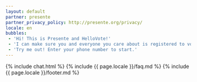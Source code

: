 ```yaml
---
layout: default
partner: presente
partner_privacy_policy: http://presente.org/privacy/
locale: en
bubbles:
 - 'Hi! This is Presente and HelloVote!'
 - 'I can make sure you and everyone you care about is registered to vote.'
 - 'Try me out! Enter your phone number to start.'
---
```

{% include chat.html %}
{% include {{ page.locale }}/faq.md %}
{% include {{ page.locale }}/footer.md %}




